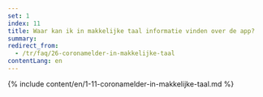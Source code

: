 ```yaml
---
set: 1
index: 11
title: Waar kan ik in makkelijke taal informatie vinden over de app?
summary: 
redirect_from: 
  - /tr/faq/26-coronamelder-in-makkelijke-taal
contentLang: en
---
```

{% include content/en/1-11-coronamelder-in-makkelijke-taal.md %}
